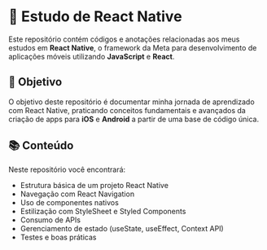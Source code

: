 # 📱 Estudo de React Native

Este repositório contém códigos e anotações relacionadas aos meus estudos em **React Native**, o framework da Meta para desenvolvimento de aplicações móveis utilizando **JavaScript** e **React**.

## 🎯 Objetivo

O objetivo deste repositório é documentar minha jornada de aprendizado com React Native, praticando conceitos fundamentais e avançados da criação de apps para **iOS** e **Android** a partir de uma base de código única.

## 📚 Conteúdo

Neste repositório você encontrará:

- Estrutura básica de um projeto React Native
- Navegação com React Navigation
- Uso de componentes nativos
- Estilização com StyleSheet e Styled Components
- Consumo de APIs
- Gerenciamento de estado (useState, useEffect, Context API)
- Testes e boas práticas